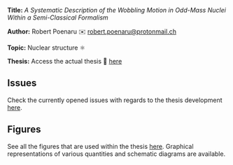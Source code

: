 **Title:** *A Systematic Description of the Wobbling Motion in Odd-Mass Nuclei Within a Semi-Classical Formalism*

**Author:** Robert Poenaru ✉️ <robert.poenaru@protonmail.ch>

**Topic:** Nuclear structure ⚛️

**Thesis:** Access the actual thesis 📁 [here](https://github.com/basavyr/phdthesis/raw/main/phdthesis.pdf)

## Issues

Check the currently opened issues with regards to the thesis development [here](https://github.com/basavyr/phdthesis/issues).

## Figures

See all the figures that are used within the thesis [here](https://github.com/basavyr/phdthesis/tree/main/Chapters/Figures). Graphical representations of various quantities and schematic diagrams are available.
